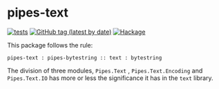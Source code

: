# pipes-text

[![tests](https://github.com/pjones/pipes-text/workflows/tests/badge.svg)](https://github.com/pjones/pipes-text/actions)
[![GitHub tag (latest by date)](https://img.shields.io/github/v/tag/pjones/pipes-text?label=release)](https://github.com/pjones/pipes-text/releases)
[![Hackage](https://img.shields.io/hackage/v/pipes-text)](https://hackage.haskell.org/package/pipes-text)

This package follows the rule:

    pipes-text : pipes-bytestring :: text : bytestring

The division of three modules, `Pipes.Text` , `Pipes.Text.Encoding` and `Pipes.Text.IO` has more or less the significance it has in the `text` library.
